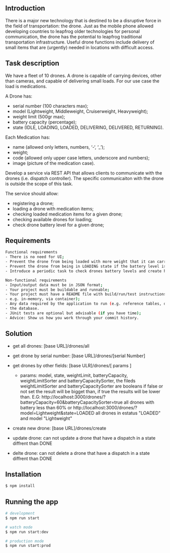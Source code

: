 ## Introduction

There is a major new technology that is destined to be a disruptive force in the field of transportation: the drone. Just as the mobile phone allowed developing countries to leapfrog older technologies for personal communication, the drone has the potential to leapfrog traditional transportation infrastructure. Useful drone functions include delivery of small items that are (urgently) needed in locations with difficult access.

## Task description

We have a fleet of 10 drones. A drone is capable of carrying devices, other than cameras, and capable of delivering small loads. For our use case the load is medications.

A Drone has:

- serial number (100 characters max);
- model (Lightweight, Middleweight, Cruiserweight, Heavyweight);
- weight limit (500gr max);
- battery capacity (percentage);
- state (IDLE, LOADING, LOADED, DELIVERING, DELIVERED, RETURNING).

Each Medication has:

- name (allowed only letters, numbers, ‘-‘, ‘_’);
- weight;
- code (allowed only upper case letters, underscore and numbers);
- image (picture of the medication case).

Develop a service via REST API that allows clients to communicate with the drones (i.e. dispatch controller). The specific communicaiton with the drone is outside the scope of this task.

The service should allow:
- registering a drone;
- loading a drone with medication items;
- checking loaded medication items for a given drone;
- checking available drones for loading;
- check drone battery level for a given drone;

## Requirements 
```bash
Functional requirements
- There is no need for UI;
- Prevent the drone from being loaded with more weight that it can carry;
- Prevent the drone from being in LOADING state if the battery level is below 25%;
- Introduce a periodic task to check drones battery levels and create history/audit event log for this.
```

```bash
Non-functional requirements
- Input/output data must be in JSON format;
- Your project must be buildable and runnable;
- Your project must have a README file with build/run/test instructions (use DB that can be run locally,
- e.g. in-memory, via container);
- Any data required by the application to run (e.g. reference tables, dummy data) must be preloaded in
- the database.
- JUnit tests are optional but advisable (if you have time);
- Advice: Show us how you work through your commit history.
```

## Solution 
- get all drones: [base URL]/drones/all
- get drone by serial number: [base URL]/drones/[serial Number]
- get drones by other fields: [base ULR]/drones/[ params ] 
    * params: model, state, weightLimit, batteryCapacity, weightLimitSorter and batteryCapacitySorter, the fileds weightLimitSorter and batteryCapacitySorter are booleans if false or not set the result will be bigget than, if true the results will be lower than. E.G:
    http://localhost:3000/drones/?batteryCapacity=60&batteryCapacitySorter=true all drones with battery less than 60%  or http://localhost:3000/drones/?model=Lightweight&state=LOADED all drones in estatus "LOADED" and model "Lightweight"

- create new drone: [base URL]/drones/create
- update drone: can not update a drone that have a dispatch in a state diffrent than DONE
- delte drone: can not delete a drone that have a dispatch in a state diffrent than DONE


## Installation

```bash
$ npm install
```

## Running the app

```bash
# development
$ npm run start

# watch mode
$ npm run start:dev

# production mode
$ npm run start:prod
```
